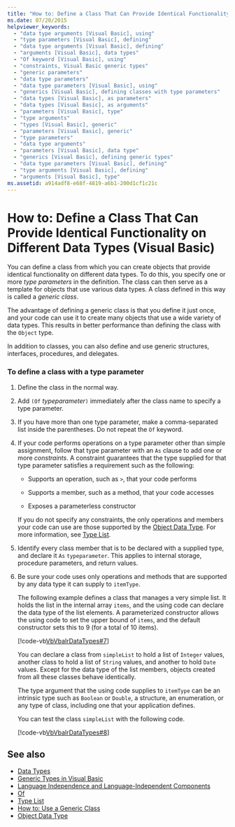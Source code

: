 ```yaml
---
title: "How to: Define a Class That Can Provide Identical Functionality on Different Data Types (Visual Basic)"
ms.date: 07/20/2015
helpviewer_keywords: 
  - "data type arguments [Visual Basic], using"
  - "type parameters [Visual Basic], defining"
  - "data type arguments [Visual Basic], defining"
  - "arguments [Visual Basic], data types"
  - "Of keyword [Visual Basic], using"
  - "constraints, Visual Basic generic types"
  - "generic parameters"
  - "data type parameters"
  - "data type parameters [Visual Basic], using"
  - "generics [Visual Basic], defining classes with type parameters"
  - "data types [Visual Basic], as parameters"
  - "data types [Visual Basic], as arguments"
  - "parameters [Visual Basic], type"
  - "type arguments"
  - "types [Visual Basic], generic"
  - "parameters [Visual Basic], generic"
  - "type parameters"
  - "data type arguments"
  - "parameters [Visual Basic], data type"
  - "generics [Visual Basic], defining generic types"
  - "data type parameters [Visual Basic], defining"
  - "type arguments [Visual Basic], defining"
  - "arguments [Visual Basic], type"
ms.assetid: a914adf8-e68f-4819-a6b1-200d1cf1c21c
---
```

# How to: Define a Class That Can Provide Identical Functionality on Different Data Types (Visual Basic)
You can define a class from which you can create objects that provide identical functionality on different data types. To do this, you specify one or more *type parameters* in the definition. The class can then serve as a template for objects that use various data types. A class defined in this way is called a *generic class*.  
  
 The advantage of defining a generic class is that you define it just once, and your code can use it to create many objects that use a wide variety of data types. This results in better performance than defining the class with the `Object` type.  
  
 In addition to classes, you can also define and use generic structures, interfaces, procedures, and delegates.  
  
### To define a class with a type parameter  
  
1. Define the class in the normal way.  
  
2. Add `(Of` *typeparameter*`)` immediately after the class name to specify a type parameter.  
  
3. If you have more than one type parameter, make a comma-separated list inside the parentheses. Do not repeat the `Of` keyword.  
  
4. If your code performs operations on a type parameter other than simple assignment, follow that type parameter with an `As` clause to add one or more *constraints*. A constraint guarantees that the type supplied for that type parameter satisfies a requirement such as the following:  
  
    - Supports an operation, such as `>`, that your code performs  
  
    - Supports a member, such as a method, that your code accesses  
  
    - Exposes a parameterless constructor  
  
     If you do not specify any constraints, the only operations and members your code can use are those supported by the [Object Data Type](../../../../visual-basic/language-reference/data-types/object-data-type.md). For more information, see [Type List](../../../../visual-basic/language-reference/statements/type-list.md).  
  
5. Identify every class member that is to be declared with a supplied type, and declare it `As` `typeparameter`. This applies to internal storage, procedure parameters, and return values.  
  
6. Be sure your code uses only operations and methods that are supported by any data type it can supply to `itemType`.  
  
     The following example defines a class that manages a very simple list. It holds the list in the internal array `items`, and the using code can declare the data type of the list elements. A parameterized constructor allows the using code to set the upper bound of `items`, and the default constructor sets this to 9 (for a total of 10 items).  
  
     [!code-vb[VbVbalrDataTypes#7](~/samples/snippets/visualbasic/VS_Snippets_VBCSharp/VbVbalrDataTypes/VB/Class1.vb#7)]  
  
     You can declare a class from `simpleList` to hold a list of `Integer` values, another class to hold a list of `String` values, and another to hold `Date` values. Except for the data type of the list members, objects created from all these classes behave identically.  
  
     The type argument that the using code supplies to `itemType` can be an intrinsic type such as `Boolean` or `Double`, a structure, an enumeration, or any type of class, including one that your application defines.  
  
     You can test the class `simpleList` with the following code.  
  
     [!code-vb[VbVbalrDataTypes#8](~/samples/snippets/visualbasic/VS_Snippets_VBCSharp/VbVbalrDataTypes/VB/Class1.vb#8)]  
  
## See also

- [Data Types](../../../../visual-basic/programming-guide/language-features/data-types/index.md)
- [Generic Types in Visual Basic](../../../../visual-basic/programming-guide/language-features/data-types/generic-types.md)
- [Language Independence and Language-Independent Components](../../../../standard/language-independence-and-language-independent-components.md)
- [Of](../../../../visual-basic/language-reference/statements/of-clause.md)
- [Type List](../../../../visual-basic/language-reference/statements/type-list.md)
- [How to: Use a Generic Class](../../../../visual-basic/programming-guide/language-features/data-types/how-to-use-a-generic-class.md)
- [Object Data Type](../../../../visual-basic/language-reference/data-types/object-data-type.md)
